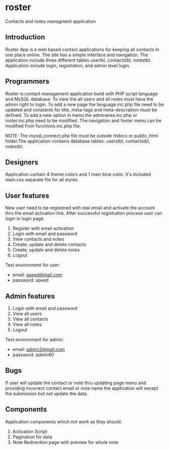 roster
======

Contacts and notes managment application

Introduction
------------

Roster App is a web based contact applications for keeping all contacts in one place 
online. The site has a simple interface and navigation. The application include three 
different tables usertbl, contactstbl, notestbl. Application include login, 
registration, and admin level login.

Programmers
-----------

Roster is contact management application build with PHP script language and MySQL 
database. To view the all users and all notes must have the admin right to login. To 
add a new page the language.inc.php file need to be updated and constants for title, 
meta-tags and meta-description must be defined. To add a new option in menu the 
adminarea.inc.php or roster.inc.php need to be modified. The navigation and footer 
menu can be modified from functions.inc.php file.

NOTE: The mysql_connect.php file must be outside htdocs or public_html folder.The 
application contains database tables: userstbl, contactstbl, notestbl.

Designers
---------

Application contain 4 theme colors and 1 main blue color. It's included main.css 
separate file for all styles.

User features
-------------

New user need to be registered with real email and activate the account thru the 
email activation link. After successful registration process user can login in login 
page.

   1. Register with email activation
   2. Login with email and password
   3. View contacts and notes
   4. Create, update and delete contacts
   5. Create, update and delete notes
   6. Logout

Test environment for user:

   - email: speed@mail.com    
   - password: speed

Admin features
-------------

   1. Login with email and password
   2. View all users
   3. View all contacts
   4. View all notes
   6. Logout

Test environment for admin:
   - email: admin2@mail.com
   - password: admin60

Bugs
----

If user will update the contact or note thru updating  page menu and providing 
incorrect contact email or note name the application will except the submission 
but not update the data.

Components
--------------------------

Application components which not work as they should:

   1. Activation Script
   2. Pagination for data
   3. Note Redirection page with preview for whole note
